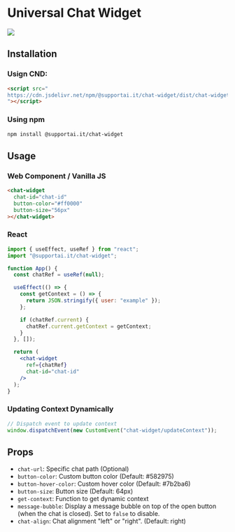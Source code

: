 # Universal Chat Widget
[![](https://data.jsdelivr.com/v1/package/npm/@supportai.it/chat-widget/badge)](https://www.jsdelivr.com/package/npm/@supportai.it/chat-widget)

## Installation

### Usign CND:
```html
<script src="
https://cdn.jsdelivr.net/npm/@supportai.it/chat-widget/dist/chat-widget.umd.js
"></script>
```

### Using npm
```bash
npm install @supportai.it/chat-widget
```

## Usage

### Web Component / Vanilla JS

```html
<chat-widget
  chat-id="chat-id"
  button-color="#ff0000"
  button-size="56px"
></chat-widget>
```

### React

```jsx
import { useEffect, useRef } from "react";
import "@supportai.it/chat-widget";

function App() {
  const chatRef = useRef(null);

  useEffect(() => {
    const getContext = () => {
      return JSON.stringify({ user: "example" });
    };

    if (chatRef.current) {
      chatRef.current.getContext = getContext;
    }
  }, []);

  return (
    <chat-widget
      ref={chatRef}
      chat-id="chat-id"
    />
  );
}
```

### Updating Context Dynamically

```javascript
// Dispatch event to update context
window.dispatchEvent(new CustomEvent("chat-widget/updateContext"));
```

## Props

- `chat-url`: Specific chat path (Optional)
- `button-color`: Custom button color (Default: #582975)
- `button-hover-color`: Custom hover color (Default: #7b2ba6)
- `button-size`: Button size (Default: 64px)
- `get-context`: Function to get dynamic context
- `message-bubble`: Display a message bubble on top of the open button (when the chat is closed). Set to `false` to disable.
- `chat-align`: Chat alignment "left" or "right". (Default: right)
